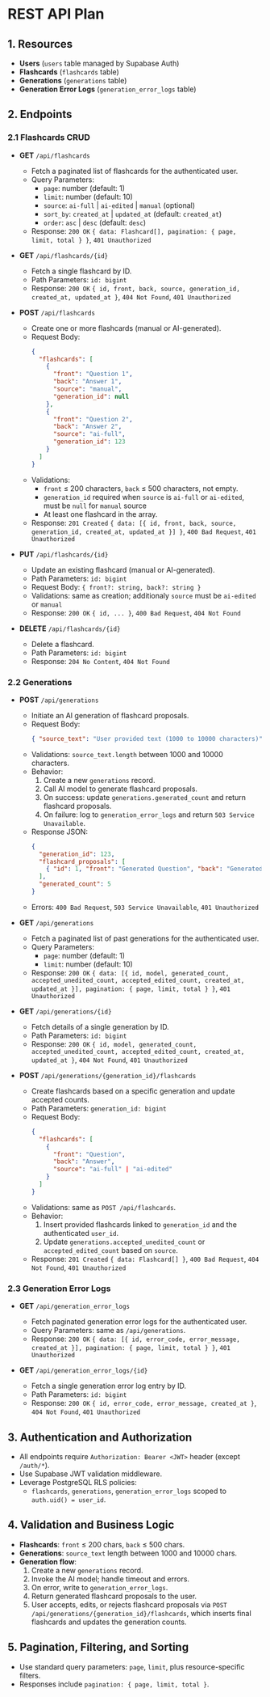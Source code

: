 # REST API Plan

## 1. Resources
- **Users** (`users` table managed by Supabase Auth)
- **Flashcards** (`flashcards` table)
- **Generations** (`generations` table)
- **Generation Error Logs** (`generation_error_logs` table)

## 2. Endpoints

### 2.1 Flashcards CRUD

- **GET** `/api/flashcards`
  - Fetch a paginated list of flashcards for the authenticated user.
  - Query Parameters:
    - `page`: number (default: 1)
    - `limit`: number (default: 10)
    - `source`: `ai-full` | `ai-edited` | `manual` (optional)
    - `sort_by`: `created_at` | `updated_at` (default: `created_at`)
    - `order`: `asc` | `desc` (default: `desc`)
  - Response: `200 OK` `{ data: Flashcard[], pagination: { page, limit, total } }`, `401 Unauthorized`

- **GET** `/api/flashcards/{id}`
  - Fetch a single flashcard by ID.
  - Path Parameters: `id: bigint`
  - Response: `200 OK` `{ id, front, back, source, generation_id, created_at, updated_at }`, `404 Not Found`, `401 Unauthorized`

- **POST** `/api/flashcards`
  - Create one or more flashcards (manual or AI-generated).
  - Request Body:
    ```json
    {
      "flashcards": [
        {
          "front": "Question 1",
          "back": "Answer 1",
          "source": "manual",
          "generation_id": null
        },
        {
          "front": "Question 2",
          "back": "Answer 2",
          "source": "ai-full",
          "generation_id": 123
        }
      ]
    }
    ```
  - Validations:
    - `front` ≤ 200 characters, `back` ≤ 500 characters, not empty.
    - `generation_id` required when `source` is `ai-full` or `ai-edited`, must be `null` for `manual` source
    - At least one flashcard in the array.
  - Response: `201 Created` `{ data: [{ id, front, back, source, generation_id, created_at, updated_at }] }`, `400 Bad Request`, `401 Unauthorized`

- **PUT** `/api/flashcards/{id}`
  - Update an existing flashcard (manual or AI-generated).
  - Path Parameters: `id: bigint`
  - Request Body: `{ front?: string, back?: string }`
  - Validations: same as creation; additionaly `source` must be `ai-edited` or `manual`
  - Response: `200 OK` `{ id, ... }`, `400 Bad Request`, `404 Not Found`

- **DELETE** `/api/flashcards/{id}`
  - Delete a flashcard.
  - Path Parameters: `id: bigint`
  - Response: `204 No Content`, `404 Not Found`

### 2.2 Generations

- **POST** `/api/generations`
  - Initiate an AI generation of flashcard proposals.
  - Request Body:
    ```json
    { "source_text": "User provided text (1000 to 10000 characters)" }
    ```
  - Validations: `source_text.length` between 1000 and 10000 characters.
  - Behavior:
    1. Create a new `generations` record.
    2. Call AI model to generate flashcard proposals.
    3. On success: update `generations.generated_count` and return flashcard proposals.
    4. On failure: log to `generation_error_logs` and return `503 Service Unavailable`.
  - Response JSON:
    ```json
    {
      "generation_id": 123,
      "flashcard_proposals": [
        { "id": 1, "front": "Generated Question", "back": "Generated Answer", "source": "ai-full" }
      ],
      "generated_count": 5
    }
    ```
  - Errors: `400 Bad Request`, `503 Service Unavailable`, `401 Unauthorized`

- **GET** `/api/generations`
  - Fetch a paginated list of past generations for the authenticated user.
  - Query Parameters:
    - `page`: number (default: 1)
    - `limit`: number (default: 10)
  - Response: `200 OK` `{ data: [{ id, model, generated_count, accepted_unedited_count, accepted_edited_count, created_at, updated_at }], pagination: { page, limit, total } }`, `401 Unauthorized`

- **GET** `/api/generations/{id}`
  - Fetch details of a single generation by ID.
  - Path Parameters: `id: bigint`
  - Response: `200 OK` `{ id, model, generated_count, accepted_unedited_count, accepted_edited_count, created_at, updated_at }`, `404 Not Found`, `401 Unauthorized`

- **POST** `/api/generations/{generation_id}/flashcards`
  - Create flashcards based on a specific generation and update accepted counts.
  - Path Parameters: `generation_id: bigint`
  - Request Body:
    ```json
    {
      "flashcards": [
        {
          "front": "Question",
          "back": "Answer",
          "source": "ai-full" | "ai-edited"
        }
      ]
    }
    ```
  - Validations: same as `POST /api/flashcards`.
  - Behavior:
    1. Insert provided flashcards linked to `generation_id` and the authenticated `user_id`.
    2. Update `generations.accepted_unedited_count` or `accepted_edited_count` based on `source`.
  - Response: `201 Created` `{ data: Flashcard[] }`, `400 Bad Request`, `404 Not Found`, `401 Unauthorized`

### 2.3 Generation Error Logs

- **GET** `/api/generation_error_logs`
  - Fetch paginated generation error logs for the authenticated user.
  - Query Parameters: same as `/api/generations`.
  - Response: `200 OK` `{ data: [{ id, error_code, error_message, created_at }], pagination: { page, limit, total } }`, `401 Unauthorized`

- **GET** `/api/generation_error_logs/{id}`
  - Fetch a single generation error log entry by ID.
  - Path Parameters: `id: bigint`
  - Response: `200 OK` `{ id, error_code, error_message, created_at }`, `404 Not Found`, `401 Unauthorized`

## 3. Authentication and Authorization
- All endpoints require `Authorization: Bearer <JWT>` header (except `/auth/*`).
- Use Supabase JWT validation middleware.
- Leverage PostgreSQL RLS policies:
  - `flashcards`, `generations`, `generation_error_logs` scoped to `auth.uid() = user_id`.

## 4. Validation and Business Logic
- **Flashcards**: `front` ≤ 200 chars, `back` ≤ 500 chars.
- **Generations**: `source_text` length between 1000 and 10000 chars.
- **Generation flow**:
  1. Create a new `generations` record.
  2. Invoke the AI model; handle timeout and errors.
  3. On error, write to `generation_error_logs`.
  4. Return generated flashcard proposals to the user.
  5. User accepts, edits, or rejects flashcard proposals via `POST /api/generations/{generation_id}/flashcards`, which inserts final flashcards and updates the generation counts.

## 5. Pagination, Filtering, and Sorting
- Use standard query parameters: `page`, `limit`, plus resource-specific filters.
- Responses include `pagination: { page, limit, total }`.
